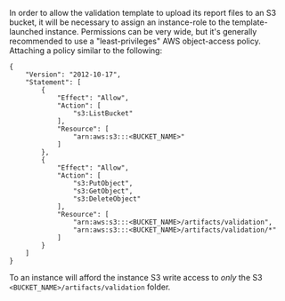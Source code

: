 In order to allow the validation template to upload its report files to an S3 bucket, it will be necessary to assign an instance-role to the template-launched instance. Permissions can be very wide, but it's generally recommended to use a "least-privileges" AWS object-access policy. Attaching a policy similar to the following:

~~~data
{
    "Version": "2012-10-17",
    "Statement": [
        {
            "Effect": "Allow",
            "Action": [
                "s3:ListBucket"
            ],
            "Resource": [
                "arn:aws:s3:::<BUCKET_NAME>"
            ]
        },
        {
            "Effect": "Allow",
            "Action": [
                "s3:PutObject",
                "s3:GetObject",
                "s3:DeleteObject"
            ],
            "Resource": [
                "arn:aws:s3:::<BUCKET_NAME>/artifacts/validation",
                "arn:aws:s3:::<BUCKET_NAME>/artifacts/validation/*"
            ]
        }
    ]
}
~~~

To an instance will afford the instance S3 write access to _only_ the S3 `<BUCKET_NAME>/artifacts/validation` folder.
